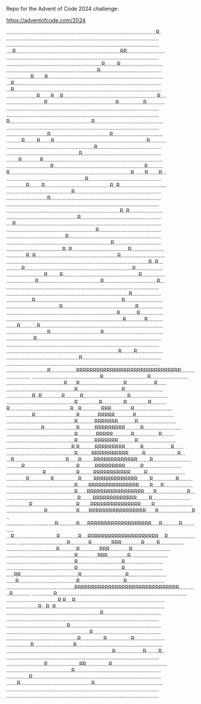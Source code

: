 Repo for the Advent of Code 2024 challenge:

https://adventofcode.com/2024

...................................................................................................R.
.....................................................................................................
.....................................................................................................
....R.....................................................................RR.........................
.....................................................................................................
...............................................................R........R............................
............................................................R........................................
................R.......R............................................................................
...R.................................................................................................
...R.................................................................................................
....................R.......R....R..............................................................R....
.........................R.............................................R................R............
.....................................................................................................
.....................................................................................................
R......................................................R.............................................
.....................................................................................................
...........................R.......................................R.................................
..........R........R.......R.............................................................R...........
..........................................................R..........................................
................................................R....................................................
........R............R...............................................................................
.............................R............................................................R..........
R................................................................................R.......R.......R...
....................................................R................................................
.............R........R...........................................R..R...............................
...........................................R.........................................................
...........................R.........................................................................
.....................................................................................................
...........................................................................R..R......................
...............................................R.....................................................
....R................................................................................................
...........................................................R.........................................
.......................................R.............................................................
.....................................................................R...............................
.....................................R..R.....................................R......................
.............R..R......................................................R.............................
..............................................................................................R..R...
..........R.......................................................................R..................
.........................R........R..................................................R...............
...................R.........................................R...................................R...
.....................................................................................................
.................................................................................R...................
.................R.........................................................R.........................
...................................R................................................R................
.........................................................................R...........R...............
.............................................................................R............R..........
.......R...........R.................................................................................
...........................R.................................R.......................................
..................R..................................................................................
.....................................................................................................
..........................................................................R........R.................
................................................R....................................................
.....................................................................................................
...........................R.................RRRRRRRRRRRRRRRRRRRRRRRRRRRRRRR.........................
.............................................R.............................R.........................
......................................R......R.............................R..................R......
.............................................R.............................R.........................
.................R..R.............R..........R.............................R.........................
.............................................R..............R..............R..............R..........
R........................................R...R.............RRR.............R.........................
.................R...........................R............RRRRR............R.........................
.............................................R...........RRRRRRR...........R.........................
.......................R.....................R..........RRRRRRRRR..........R.........................
.............................................R............RRRRR............R................R........
.............................................R...........RRRRRRR...........R.........................
...........................................R.R..........RRRRRRRRR..........R..................R......
.............................................R.........RRRRRRRRRRR.........R.....................R...
...R..................................R......R........RRRRRRRRRRRRR........R.........................
..........R..................................R..........RRRRRRRRR..........R.........................
........................R....................R.........RRRRRRRRRRR.........R.........................
.............R..............R................R........RRRRRRRRRRRRR........R...............R.........
.............................................R.......RRRRRRRRRRRRRRR.......R.....R...................
.............................................R......RRRRRRRRRRRRRRRRR......R....................R....
.............................................R........RRRRRRRRRRRRR........R.........................
...............R.............................R.......RRRRRRRRRRRRRRR.......R.........................
.........................R...................R......RRRRRRRRRRRRRRRRR......R......................R..
................................R............R.....RRRRRRRRRRRRRRRRRRR.....R...........R.............
...R............................R............R....RRRRRRRRRRRRRRRRRRRRR....R.........................
................................R............R.............RRR.............R........R................
.................................R...........R.............RRR.............R.........................
.............................................R.............RRR.............R.........................
.............................................R.............................R.........................
.............................................R.............................R.........................
.....RR......................................R.............................R.........................
......R......................................R.............................R.........................
.............................................RRRRRRRRRRRRRRRRRRRRRRRRRRRRRRR............R............
..............R......................................................................................
..................................R.R....R...........................................................
.....................R...R..R........................................................................
..............................................................R......................................
.....................................................................................................
........................................R............................................................
.......................................................R.............................................
...............................................R...............R................R....................
................R..........................R.........................................................
......................................................................R..................R........R..
.....................................................................................................
.........................R.....................RR...............R....................................
...........................................R.........................................................
...............R.....................................................................................
.......R...............................................R.............................................
.....................................................................................................
.....................................................................................................